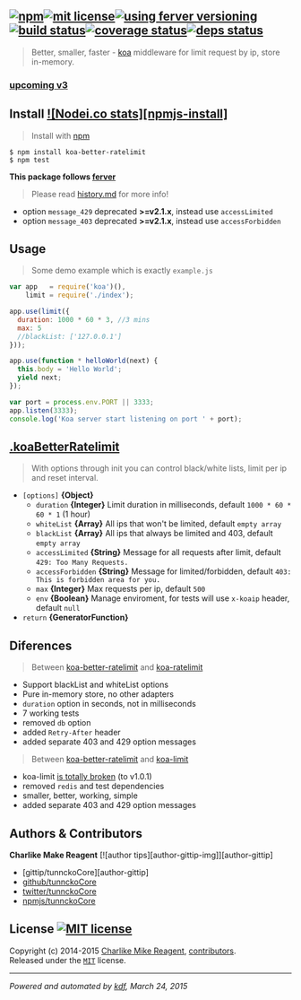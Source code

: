 ## [![npm][npmjs-img]][npmjs-url][![mit license][npmjs-license]][license-url][![using ferver versioning][ferver-img]][ferver-url][![build status][travis-img]][travis-url][![coverage status][coveralls-img]][coveralls-url][![deps status][daviddm-img]][daviddm-url]

> Better, smaller, faster - [koa][koa-url] middleware for limit request by ip, store in-memory.

### [upcoming v3](https://github.com/tunnckoCore/koa-better-ratelimit/milestones/v3)

## Install [![Nodei.co stats][npmjs-install]][npmjs-url]
> Install with [npm](https://npmjs.org)

```
$ npm install koa-better-ratelimit
$ npm test
```

**This package follows [ferver](https://github.com/jonathanong/ferver)**
> Please read [history.md](history.md) for more info!

- option `message_429` deprecated **>=v2.1.x**, instead use `accessLimited`
- option `message_403` deprecated **>=v2.1.x**, instead use `accessForbidden`


## Usage
> Some demo example which is exactly `example.js`

```js
var app   = require('koa')(),
    limit = require('./index');

app.use(limit({
  duration: 1000 * 60 * 3, //3 mins
  max: 5
  //blackList: ['127.0.0.1']
}));

app.use(function * helloWorld(next) {
  this.body = 'Hello World';
  yield next;
});

var port = process.env.PORT || 3333;
app.listen(3333);
console.log('Koa server start listening on port ' + port);
```


## [.koaBetterRatelimit](index.js#L34)
> With options through init you can control black/white lists, limit per ip and reset interval.

* `[options]` **{Object}**
  - `duration` **{Integer}** Limit duration in milliseconds, default `1000 * 60 * 60 * 1` (1 hour)
  - `whiteList` **{Array}** All ips that won't be limited, default `empty array`
  - `blackList` **{Array}** All ips that always be limited and 403, default `empty array`
  - `accessLimited` **{String}** Message for all requests after limit, default `429: Too Many Requests.`
  - `accessForbidden` **{String}** Message for limited/forbidden, default `403: This is forbidden area for you.`
  - `max` **{Integer}** Max requests per ip, default `500`
  - `env` **{Boolean}** Manage enviroment, for tests will use `x-koaip` header, default `null`
* `return` **{GeneratorFunction}**


## Diferences
> Between [koa-better-ratelimit](https://github.com/tunnckoCore/koa-better-ratelimit) and [koa-ratelimit](https://github.com/koajs/ratelimit)

- Support blackList and whiteList options
- Pure in-memory store, no other adapters
- `duration` option in seconds, not in milliseconds
- 7 working tests
- removed `db` option
- added `Retry-After` header
- added separate 403 and 429 option messages

> Between [koa-better-ratelimit](https://github.com/tunnckoCore/koa-better-ratelimit) and [koa-limit](https://github.com/koajs/koa-limit)

- koa-limit [is totally broken](https://github.com/koajs/koa-limit/issues/3#issuecomment-42731409) (to v1.0.1)
- removed `redis` and test dependencies
- smaller, better, working, simple
- added separate 403 and 429 option messages


## Authors & Contributors 
**Charlike Make Reagent** [![author tips][author-gittip-img]][author-gittip]
+ [gittip/tunnckoCore][author-gittip]
+ [github/tunnckoCore][author-github]
+ [twitter/tunnckoCore][author-twitter]
+ [npmjs/tunnckoCore][author-npmjs]


## License [![MIT license][npmjs-license]][license-url]
Copyright (c) 2014-2015 [Charlike Mike Reagent][contrib-more], [contributors][contrib-graf].  
Released under the [`MIT`][license-url] license.


[npmjs-url]: http://npm.im/koa-better-ratelimit
[npmjs-img]: https://img.shields.io/npm/v/koa-better-ratelimit.svg?style=flat-square&label=koa-better-ratelimit

[npmjs-dw]: https://img.shields.io/npm/dm/koa-better-ratelimit.svg?style=flat-square
[npmjs-license]: https://img.shields.io/npm/l/koa-better-ratelimit.svg?style=flat-square

[coveralls-url]: https://coveralls.io/r/tunnckoCore/koa-better-ratelimit?branch=master
[coveralls-img]: https://img.shields.io/coveralls/tunnckoCore/koa-better-ratelimit.svg?style=flat-square

[license-url]: https://github.com/tunnckoCore/koa-better-ratelimit/blob/master/license.md
[license-img]: https://img.shields.io/badge/license-MIT-blue.svg?style=flat-square

[ferver-url]: https://github.com/jonathanong/ferver
[ferver-img]: https://img.shields.io/badge/using-ferver-blue.svg?style=flat-square

[travis-url]: https://travis-ci.org/tunnckoCore/koa-better-ratelimit
[travis-img]: https://img.shields.io/travis/tunnckoCore/koa-better-ratelimit/master.svg?style=flat-square

[daviddm-url]: https://david-dm.org/tunnckoCore/koa-better-ratelimit
[daviddm-img]: https://img.shields.io/david/tunnckoCore/koa-better-ratelimit.svg?style=flat-square

[author-gratipay]: https://gratipay.com/tunnckoCore
[author-twitter]: https://twitter.com/tunnckoCore
[author-github]: https://github.com/tunnckoCore
[author-npmjs]: https://npmjs.org/~tunnckocore

[contrib-more]: http://j.mp/1stW47C
[contrib-graf]: https://github.com/tunnckoCore/koa-better-ratelimit/graphs/contributors

[koa-url]: https://github.com/koajs/koa

***

_Powered and automated by [kdf](https://github.com/tunnckoCore), March 24, 2015_
